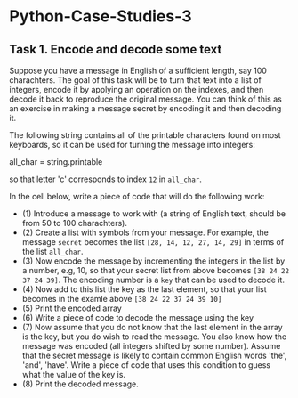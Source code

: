 
# Python-Case-Studies-3


## Task 1. Encode and decode some text

Suppose you have a message in English of a sufficient length, say 100 charachters. The goal of this task will be to turn that text into a list of integers, encode it by applying an operation on the indexes, and then decode it back to reproduce the original message. You can think of this as an exercise in making a message secret by encoding it and then decoding it.

The following string contains all of the printable characters found on most keyboards, so it can be used for turning the message into integers:

all_char = string.printable

so that letter 'c' corresponds to index `12` in `all_char`. 

In the cell below, write a piece of code that will do the following work:

* (1) Introduce a message to work with (a string of English text, should be from 50 to 100 charachters). 
* (2) Create a list with symbols from your message. For example, the message `secret` becomes the list `[28, 14, 12, 27, 14, 29]` in terms of the list `all_char`.
* (3) Now encode the message by incrementing the integers in the list by a number, e.g, 10, so that your secret list from above becomes `[38 24 22 37 24 39]`. The encoding number is a `key` that can be used to decode it.
* (4) Now add to this list the key as the last element, so that your list becomes in the examle above `[38 24 22 37 24 39 10]` 
* (5) Print the encoded array
* (6) Write a piece of code to decode the message using the key 
* (7) Now assume that you do not know that the last element in the array is the key, but you do wish to read the message. You also know how the message was encoded (all integers shifted by some number). Assume that the secret message is likely to contain common English words 'the', 'and', 'have'. Write a piece of code that uses this condition to guess what the value of the key is. 
* (8) Print the decoded message. 


